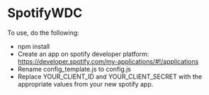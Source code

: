 # SpotifyWDC

To use, do the following:

* npm install
* Create an app on spotify developer platform: https://developer.spotify.com/my-applications/#!/applications
* Rename config_template.js to config.js
* Replace YOUR_CLIENT_ID and YOUR_CLIENT_SECRET with the appropriate values from your new spotify app.
